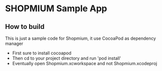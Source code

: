 SHOPMIUM Sample App
=======

## How to build

This is just a sample code for Shopmium, it use CocoaPod as dependency manager
* First sure to install cocoapod
* Then cd to your project directory and run 'pod install' 
* Eventually open Shopmium.xcworkspace and not Shopmium.xcodeproj
